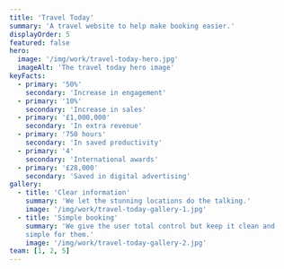 ```yaml
---
title: 'Travel Today'
summary: 'A travel website to help make booking easier.'
displayOrder: 5
featured: false
hero:
  image: '/img/work/travel-today-hero.jpg'
  imageAlt: 'The travel today hero image'
keyFacts:
  - primary: '50%'
    secondary: 'Increase in engagement'
  - primary: '10%'
    secondary: 'Increase in sales'
  - primary: '£1,000,000'
    secondary: 'In extra revenue'
  - primary: '750 hours'
    secondary: 'In saved productivity'
  - primary: '4'
    secondary: 'International awards'
  - primary: '£28,000'
    secondary: 'Saved in digital advertising'
gallery:
  - title: 'Clear information'
    summary: 'We let the stunning locations do the talking.'
    image: '/img/work/travel-today-gallery-1.jpg'
  - title: 'Simple booking'
    summary: 'We give the user total control but keep it clean and
    simple for them.'
    image: '/img/work/travel-today-gallery-2.jpg'
team: [1, 2, 5]
---
```

